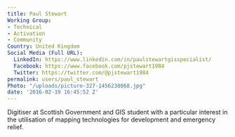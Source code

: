 ```yaml
---
title: Paul Stewart
Working Group:
- Technical
- Activation
- Community
Country: United Kingdom
Social Media (Full URL):
  LinkedIn: https://www.linkedin.com/in/paulstewartgisspecialist/
  Facebook: https://www.facebook.com/pjstewart1984
  Twitter: https://twitter.com/@pjstewart1984
permalink: users/paul_stewart
Photo: "/uploads/picture-327-1456238068.jpg"
date: '2016-02-19 16:45:52 Z'
---
```

<p>Digitiser at Scottish Government and GIS student with a particular interest in the utilisation of mapping technologies for development and emergency relief.</p>

